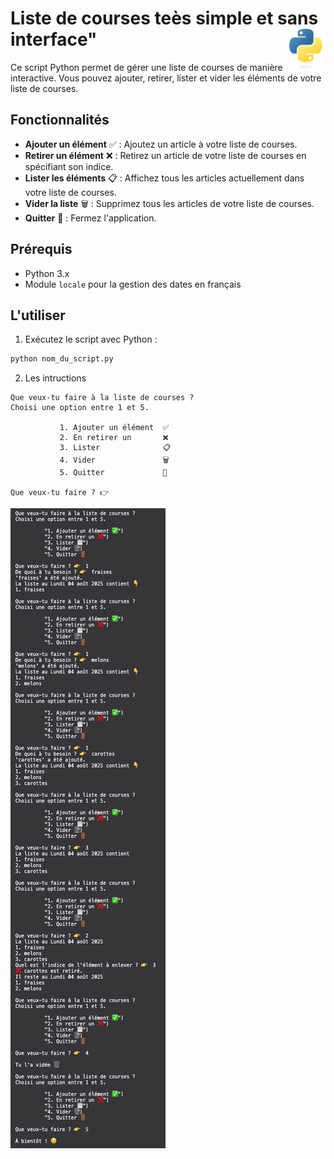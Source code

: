 # **Liste de courses teès simple et sans interface"**<a href="../../../"><img align="right" src="../../../assets/logo/Python-logo-notext.svg" alt="Python" height="64px"></a>
Ce script Python permet de gérer une liste de courses de manière interactive. Vous pouvez ajouter, retirer, lister et vider les éléments de votre liste de courses.

## **Fonctionnalités**
- **Ajouter un élément** ✅ : Ajoutez un article à votre liste de courses.
- **Retirer un élément** ❌ : Retirez un article de votre liste de courses en spécifiant son indice.
- **Lister les éléments** 📋 : Affichez tous les articles actuellement dans votre liste de courses.
- **Vider la liste** 🗑️ : Supprimez tous les articles de votre liste de courses.
- **Quitter** 🚪 : Fermez l'application.

## **Prérequis**
- Python 3.x
- Module `locale` pour la gestion des dates en français

## **L'utiliser**
1. Exécutez le script avec Python :
```py
python nom_du_script.py
```
2. Les intructions
```
Que veux-tu faire à la liste de courses ?  
Choisi une option entre 1 et 5.  

           1. Ajouter un élément  ✅
           2. En retirer un       ❌ 
           3. Lister              📋 
           4. Vider               🗑️ 
           5. Quitter             🚪

Que veux-tu faire ? 👉  
```
![shopingList](screenshot.png)